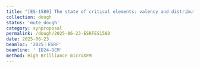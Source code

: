 ```yaml
---
title: "[ES-1580] The state of critical elements: valency and distribution of Ge in colloform sphalerite"
collection: dough
status: 'mute_dough'
category: synproposal
permalink: /dough/2025-06-23-ESRFES1580
date: 2025-06-23
beamloc: '2025｜ESRF'
beamline: ' ID24-DCM'
method: High Brilliance microXFM
---
```

